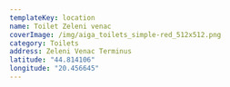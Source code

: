 ```yaml
---
templateKey: location
name: Toilet Zeleni venac
coverImage: /img/aiga_toilets_simple-red_512x512.png
category: Toilets
address: Zeleni Venac Terminus
latitude: "44.814106"
longitude: "20.456645"
---
```

